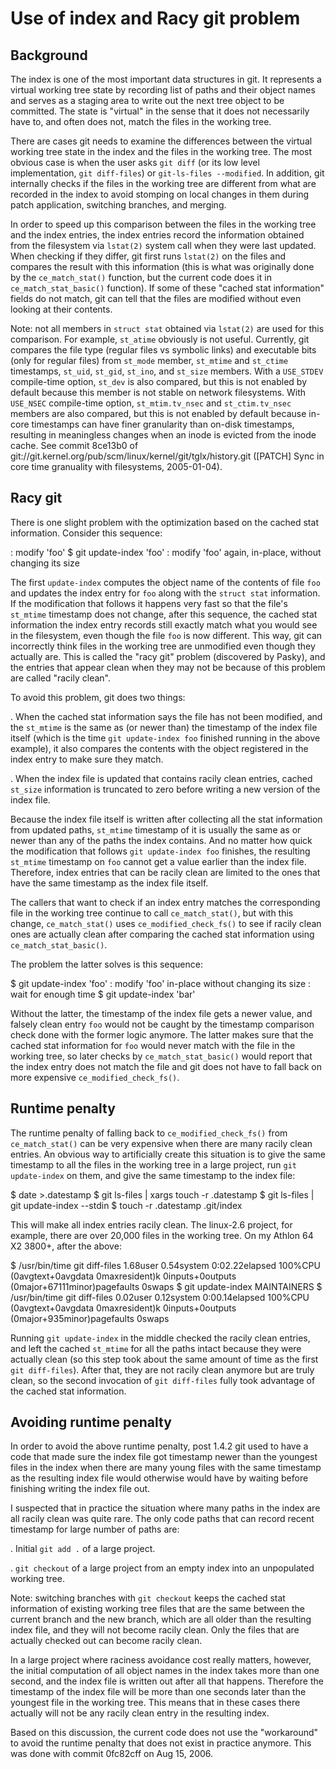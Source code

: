 Use of index and Racy git problem
=================================

Background
----------

The index is one of the most important data structures in git.
It represents a virtual working tree state by recording list of
paths and their object names and serves as a staging area to
write out the next tree object to be committed.  The state is
"virtual" in the sense that it does not necessarily have to, and
often does not, match the files in the working tree.

There are cases git needs to examine the differences between the
virtual working tree state in the index and the files in the
working tree.  The most obvious case is when the user asks `git
diff` (or its low level implementation, `git diff-files`) or
`git-ls-files --modified`.  In addition, git internally checks
if the files in the working tree are different from what are
recorded in the index to avoid stomping on local changes in them
during patch application, switching branches, and merging.

In order to speed up this comparison between the files in the
working tree and the index entries, the index entries record the
information obtained from the filesystem via `lstat(2)` system
call when they were last updated.  When checking if they differ,
git first runs `lstat(2)` on the files and compares the result
with this information (this is what was originally done by the
`ce_match_stat()` function, but the current code does it in
`ce_match_stat_basic()` function).  If some of these "cached
stat information" fields do not match, git can tell that the
files are modified without even looking at their contents.

Note: not all members in `struct stat` obtained via `lstat(2)`
are used for this comparison.  For example, `st_atime` obviously
is not useful.  Currently, git compares the file type (regular
files vs symbolic links) and executable bits (only for regular
files) from `st_mode` member, `st_mtime` and `st_ctime`
timestamps, `st_uid`, `st_gid`, `st_ino`, and `st_size` members.
With a `USE_STDEV` compile-time option, `st_dev` is also
compared, but this is not enabled by default because this member
is not stable on network filesystems.  With `USE_NSEC`
compile-time option, `st_mtim.tv_nsec` and `st_ctim.tv_nsec`
members are also compared, but this is not enabled by default
because in-core timestamps can have finer granularity than
on-disk timestamps, resulting in meaningless changes when an
inode is evicted from the inode cache.  See commit 8ce13b0
of git://git.kernel.org/pub/scm/linux/kernel/git/tglx/history.git
([PATCH] Sync in core time granuality with filesystems,
2005-01-04).

Racy git
--------

There is one slight problem with the optimization based on the
cached stat information.  Consider this sequence:

  : modify 'foo'
  $ git update-index 'foo'
  : modify 'foo' again, in-place, without changing its size

The first `update-index` computes the object name of the
contents of file `foo` and updates the index entry for `foo`
along with the `struct stat` information.  If the modification
that follows it happens very fast so that the file's `st_mtime`
timestamp does not change, after this sequence, the cached stat
information the index entry records still exactly match what you
would see in the filesystem, even though the file `foo` is now
different.
This way, git can incorrectly think files in the working tree
are unmodified even though they actually are.  This is called
the "racy git" problem (discovered by Pasky), and the entries
that appear clean when they may not be because of this problem
are called "racily clean".

To avoid this problem, git does two things:

. When the cached stat information says the file has not been
  modified, and the `st_mtime` is the same as (or newer than)
  the timestamp of the index file itself (which is the time `git
  update-index foo` finished running in the above example), it
  also compares the contents with the object registered in the
  index entry to make sure they match.

. When the index file is updated that contains racily clean
  entries, cached `st_size` information is truncated to zero
  before writing a new version of the index file.

Because the index file itself is written after collecting all
the stat information from updated paths, `st_mtime` timestamp of
it is usually the same as or newer than any of the paths the
index contains.  And no matter how quick the modification that
follows `git update-index foo` finishes, the resulting
`st_mtime` timestamp on `foo` cannot get a value earlier
than the index file.  Therefore, index entries that can be
racily clean are limited to the ones that have the same
timestamp as the index file itself.

The callers that want to check if an index entry matches the
corresponding file in the working tree continue to call
`ce_match_stat()`, but with this change, `ce_match_stat()` uses
`ce_modified_check_fs()` to see if racily clean ones are
actually clean after comparing the cached stat information using
`ce_match_stat_basic()`.

The problem the latter solves is this sequence:

  $ git update-index 'foo'
  : modify 'foo' in-place without changing its size
  : wait for enough time
  $ git update-index 'bar'

Without the latter, the timestamp of the index file gets a newer
value, and falsely clean entry `foo` would not be caught by the
timestamp comparison check done with the former logic anymore.
The latter makes sure that the cached stat information for `foo`
would never match with the file in the working tree, so later
checks by `ce_match_stat_basic()` would report that the index entry
does not match the file and git does not have to fall back on more
expensive `ce_modified_check_fs()`.


Runtime penalty
---------------

The runtime penalty of falling back to `ce_modified_check_fs()`
from `ce_match_stat()` can be very expensive when there are many
racily clean entries.  An obvious way to artificially create
this situation is to give the same timestamp to all the files in
the working tree in a large project, run `git update-index` on
them, and give the same timestamp to the index file:

  $ date >.datestamp
  $ git ls-files | xargs touch -r .datestamp
  $ git ls-files | git update-index --stdin
  $ touch -r .datestamp .git/index

This will make all index entries racily clean.  The linux-2.6
project, for example, there are over 20,000 files in the working
tree.  On my Athlon 64 X2 3800+, after the above:

  $ /usr/bin/time git diff-files
  1.68user 0.54system 0:02.22elapsed 100%CPU (0avgtext+0avgdata 0maxresident)k
  0inputs+0outputs (0major+67111minor)pagefaults 0swaps
  $ git update-index MAINTAINERS
  $ /usr/bin/time git diff-files
  0.02user 0.12system 0:00.14elapsed 100%CPU (0avgtext+0avgdata 0maxresident)k
  0inputs+0outputs (0major+935minor)pagefaults 0swaps

Running `git update-index` in the middle checked the racily
clean entries, and left the cached `st_mtime` for all the paths
intact because they were actually clean (so this step took about
the same amount of time as the first `git diff-files`).  After
that, they are not racily clean anymore but are truly clean, so
the second invocation of `git diff-files` fully took advantage
of the cached stat information.


Avoiding runtime penalty
------------------------

In order to avoid the above runtime penalty, post 1.4.2 git used
to have a code that made sure the index file
got timestamp newer than the youngest files in the index when
there are many young files with the same timestamp as the
resulting index file would otherwise would have by waiting
before finishing writing the index file out.

I suspected that in practice the situation where many paths in the
index are all racily clean was quite rare.  The only code paths
that can record recent timestamp for large number of paths are:

. Initial `git add .` of a large project.

. `git checkout` of a large project from an empty index into an
  unpopulated working tree.

Note: switching branches with `git checkout` keeps the cached
stat information of existing working tree files that are the
same between the current branch and the new branch, which are
all older than the resulting index file, and they will not
become racily clean.  Only the files that are actually checked
out can become racily clean.

In a large project where raciness avoidance cost really matters,
however, the initial computation of all object names in the
index takes more than one second, and the index file is written
out after all that happens.  Therefore the timestamp of the
index file will be more than one seconds later than the
youngest file in the working tree.  This means that in these
cases there actually will not be any racily clean entry in
the resulting index.

Based on this discussion, the current code does not use the
"workaround" to avoid the runtime penalty that does not exist in
practice anymore.  This was done with commit 0fc82cff on Aug 15,
2006.